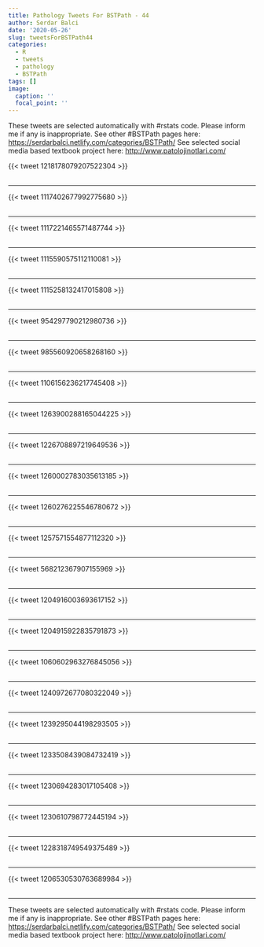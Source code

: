 ```yaml
---
title: Pathology Tweets For BSTPath - 44
author: Serdar Balci
date: '2020-05-26'
slug: tweetsForBSTPath44
categories:
  - R
  - tweets
  - pathology
  - BSTPath
tags: []
image:
  caption: ''
  focal_point: ''
---
```



These tweets are selected automatically with #rstats code. Please inform me if any is inappropriate.
See other #BSTPath pages here: https://serdarbalci.netlify.com/categories/BSTPath/ 
See selected social media based textbook project here: http://www.patolojinotlari.com/

{{< tweet 1218178079207522304 >}}
<br>
<br>
<hr>
{{< tweet 1117402677992775680 >}}
<br>
<br>
<hr>
{{< tweet 1117221465571487744 >}}
<br>
<br>
<hr>
{{< tweet 1115590575112110081 >}}
<br>
<br>
<hr>
{{< tweet 1115258132417015808 >}}
<br>
<br>
<hr>
{{< tweet 954297790212980736 >}}
<br>
<br>
<hr>
{{< tweet 985560920658268160 >}}
<br>
<br>
<hr>
{{< tweet 1106156236217745408 >}}
<br>
<br>
<hr>
{{< tweet 1263900288165044225 >}}
<br>
<br>
<hr>
{{< tweet 1226708897219649536 >}}
<br>
<br>
<hr>
{{< tweet 1260002783035613185 >}}
<br>
<br>
<hr>
{{< tweet 1260276225546780672 >}}
<br>
<br>
<hr>
{{< tweet 1257571554877112320 >}}
<br>
<br>
<hr>
{{< tweet 568212367907155969 >}}
<br>
<br>
<hr>
{{< tweet 1204916003693617152 >}}
<br>
<br>
<hr>
{{< tweet 1204915922835791873 >}}
<br>
<br>
<hr>
{{< tweet 1060602963276845056 >}}
<br>
<br>
<hr>
{{< tweet 1240972677080322049 >}}
<br>
<br>
<hr>
{{< tweet 1239295044198293505 >}}
<br>
<br>
<hr>
{{< tweet 1233508439084732419 >}}
<br>
<br>
<hr>
{{< tweet 1230694283017105408 >}}
<br>
<br>
<hr>
{{< tweet 1230610798772445194 >}}
<br>
<br>
<hr>
{{< tweet 1228318749549375489 >}}
<br>
<br>
<hr>
{{< tweet 1206530530763689984 >}}
<br>
<br>
<hr>


These tweets are selected automatically with #rstats code. Please inform me if any is inappropriate.
See other #BSTPath pages here: https://serdarbalci.netlify.com/categories/BSTPath/ 
See selected social media based textbook project here: http://www.patolojinotlari.com/
